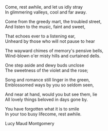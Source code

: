 Come, rest awhile, and let us idly stray  
In glimmering valleys, cool and far away.  

Come from the greedy mart, the troubled street,  
And listen to the music, faint and sweet,  

That echoes ever to a listening ear,  
Unheard by those who will not pause to hear­  

The wayward chimes of memory's pensive bells,  
Wind-blown o'er misty hills and curtained dells.  

One step aside and dewy buds unclose  
The sweetness of the violet and the rose;  

Song and romance still linger in the green,  
Emblossomed ways by you so seldom seen,  

And near at hand, would you but see them, lie  
All lovely things beloved in days gone by.  

You have forgotten what it is to smile  
In your too busy life­come, rest awhile.  

Lucy Maud Montgomery  
